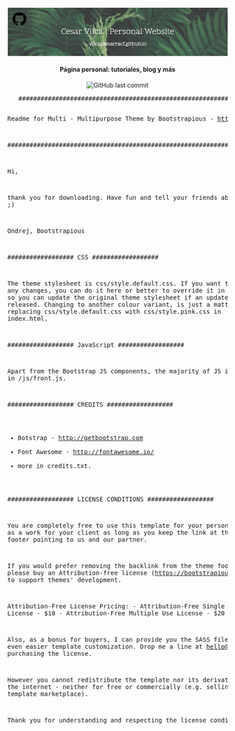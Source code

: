 <p align='center'>
   <img src="Cesar_Vilca_cover.png" alt="Cesar Vilca cover"/>
</p>

<h4 align="center">Página personal: tutoriales, blog y más</h4>

<p align='center'>
   <img src="https://img.shields.io/github/last-commit/vilcagamarracf/vilcagamarracf.github.io?style=flat-square" alt="GitHub last commit"/>
</p>

<p>
<pre>
   ################################################################################################

   Readme for Multi - Multipurpose Theme by Bootstrapious - https://bootstrapious.com

   ################################################################################################

   Hi,

   thank you for downloading. Have fun and tell your friends about us ;)

   Ondrej, Bootstrapious

   ##################
    CSS
   ##################

   The theme stylesheet is css/style.default.css. If you want to make any changes, 
   you can do it here or better to override it in custom.css so you can update the original theme stylesheet if an updated is released. 
   Changing to another colour variant, is just a matter of replacing css/style.default.css with css/style.pink.css in index.html.

   ##################
    JavaScript
   ##################

   Apart from the Bootstrap JS components, the majority of JS is located in /js/front.js. 

   ##################
    CREDITS
   ##################

   - Botstrap - http://getbootstrap.com
   - Font Awesome - http://fontawesome.io/
   - more in credits.txt.

   ##################
    LICENSE CONDITIONS
   ##################

   You are completely free to use this template for your personal use or as a work for your client as 
   long as you keep the link at the template footer pointing to us and our partner. 

   If you would prefer removing the backlink from the theme footer, please buy an Attribution-free license (https://bootstrapious.com/attribution-free-license) 
   to support themes' development. 

   Attribution-Free License Pricing:
      - Attribution-Free Single Use License - $10
      - Attribution-Free Multiple Use License - $20

   Also, as a bonus for buyers, I can provide you the SASS files for even easier template customization. 
   Drop me a line at hello@bootstrapious.com after purchasing the license.

   However you cannot redistribute the template nor its derivatives on the internet - neither 
   for free or commercially (e.g. selling it on template marketplace).

   Thank you for understanding and respecting the license conditions.
</pre>
</p>
